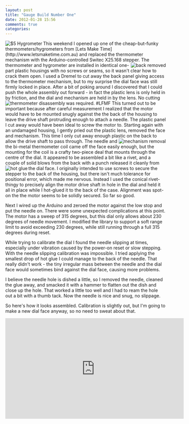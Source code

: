 ```yaml
---
layout: post
title: "Gauge Build Number One"
date: 2012-01-28 15:56
comments: true
categories: 
---
```


<img src="/resources/thermo_original.jpg" align="left" alt="$5 Hygrometer"/>
This weekend I opened up one of the cheap-but-funky thermometers/hygrometers
from [Lets Make Time](http://www.letsmaketime.com.au)
and replaced the thermometer mechanism with the 
Arduino-controlled Switec X25.168 stepper.  

<img src="/resources/thermo_back.jpg" align="right" alt="back removed"/>
The thermometer and hygrometer are installed
in identical one-part plastic housings with no screws
or seams, so it wasn't clear how to crack them open.
I used a Dremel to cut away the back panel giving access to the
thermometer mechanism, but to my surprise the dial face was still firmly
locked in place.  After a bit
of poking around I discovered that I could push the whole assembly out
forward - in fact the plastic lens is only held in by friction, and 
the dial and mechanism are held in by the lens.  No cutting was
required.  #LFMF

<img src="/resources/thermo_disassembly.jpg" align="left" alt="thermometer disassembly"/>
This turned out to be important because after careful measurement I realized
that the motor would have to be mounted snugly against the the back of the housing to
leave the drive shaft protruding enough to attach a needle.  The plastic panel I cut away
would have been ideal to screw the motor to.
Starting again with an undamaged housing, I gently pried out the plastic lens, removed the face and mechanism.
This time I only cut away enough plastic on the back to allow the drive shaft to pass through.

<img src="/resources/thermo_mount.jpg" align="right" alt="mechanism removal"/>
The needle and the bi-metal thermometer coil came off the face easily enough, but the mounting for the coil
is a crafty two-piece deal that mounts through the centre of the dial.  It appeared to be
assembled a bit like a rivet, and a couple of solid blows from the back with a punch 
released it cleanly from the dial face.

<img src="/resources/thermo_glued.jpg" align="left" alt="hot glue"/>
I originally intended to use screws to secure the stepper to the back of the housing, but 
there isn't much tolerance for positional
error, which made me nervous.  Instead I used the conical rivet-thingy to precisely align the motor drive shaft in hole in the dial and held it all in place while I hot-glued it to the back of the case.  Alignment was spot-on the the motor seems to be solidly secured.  So far so good.

Next I wired up the Arduino and zeroed the motor against the low stop and put the needle on.
There were some unexpected complications at this point.
The motor has a sweep of 315 degrees, but this dial only 
allows about 230 degrees of needle movement.  I modified the library to support a
soft range limit to avoid exceeding 230 degrees, while still running through a full 315
degrees during reset.

While trying to calibrate the dial I found the needle slipping at times, especially under
vibration caused by the power-on reset or slow stepping.  With the needle slipping calibration 
was impossible. I tried applying the smallest drop of hot glue I could manage to the back of the needle.  That really didn't work - the tiny irregular mass between the needle and the dial face would sometimes
bind against the dial face, causing more problems.  

I believe the needle hole is dished a little, so I removed the needle, cleaned the glue away,
and smacked it with a hammer to flatten out the dish and close up the hole.  That worked
a little too well and I had to ream the hole out a bit with a thumb tack.  Now the needle
is nice and snug, no slippage.

So here's how it looks assembled.  Calibration is slightly out, but I'm going to make 
a new dial face anyway, so no need to sweat about that.

<iframe width="560" height="315" src="http://www.youtube.com/embed/UJKaaRR9W6g" frameborder="0" allowfullscreen></iframe>
